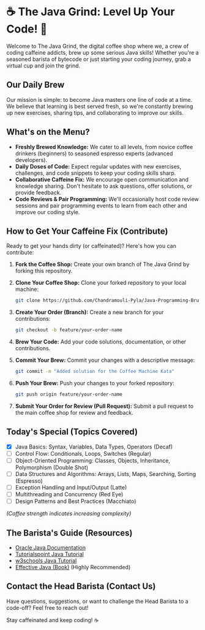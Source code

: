 # ☕ The Java Grind: Level Up Your Code! 🚀

Welcome to The Java Grind, the digital coffee shop where we, a crew of coding caffeine addicts, brew up some serious Java skills! Whether you're a seasoned barista of bytecode or just starting your coding journey, grab a virtual cup and join the grind.

## Our Daily Brew

Our mission is simple: to become Java masters one line of code at a time. We believe that learning is best served fresh, so we're constantly brewing up new exercises, sharing tips, and collaborating to improve our skills.

## What's on the Menu?

*   **Freshly Brewed Knowledge:** We cater to all levels, from novice coffee drinkers (beginners) to seasoned espresso experts (advanced developers).
*   **Daily Doses of Code:** Expect regular updates with new exercises, challenges, and code snippets to keep your coding skills sharp.
*   **Collaborative Caffeine Fix:** We encourage open communication and knowledge sharing. Don't hesitate to ask questions, offer solutions, or provide feedback.
*   **Code Reviews & Pair Programming:** We'll occasionally host code review sessions and pair programming events to learn from each other and improve our coding style.

## How to Get Your Caffeine Fix (Contribute)

Ready to get your hands dirty (or caffeinated)? Here's how you can contribute:

1.  **Fork the Coffee Shop:** Create your own branch of The Java Grind by forking this repository.
2.  **Clone Your Coffee Shop:** Clone your forked repository to your local machine:

    ```bash
    git clone https://github.com/Chandramouli-Pyla/Java-Programming-Brush-Up.git
    ```

3.  **Create Your Order (Branch):** Create a new branch for your contributions:

    ```bash
    git checkout -b feature/your-order-name
    ```

4.  **Brew Your Code:** Add your code solutions, documentation, or other contributions.
5.  **Commit Your Brew:** Commit your changes with a descriptive message:

    ```bash
    git commit -m "Added solution for the Coffee Machine Kata"
    ```

6.  **Push Your Brew:** Push your changes to your forked repository:

    ```bash
    git push origin feature/your-order-name
    ```

7.  **Submit Your Order for Review (Pull Request):** Submit a pull request to the main coffee shop for review and feedback.

## Today's Special (Topics Covered)

*   [x] Java Basics: Syntax, Variables, Data Types, Operators (Decaf)
*   [ ] Control Flow: Conditionals, Loops, Switches (Regular)
*   [ ] Object-Oriented Programming: Classes, Objects, Inheritance, Polymorphism (Double Shot)
*   [ ] Data Structures and Algorithms: Arrays, Lists, Maps, Searching, Sorting (Espresso)
*   [ ] Exception Handling and Input/Output (Latte)
*   [ ] Multithreading and Concurrency (Red Eye)
*   [ ] Design Patterns and Best Practices (Macchiato)

*(Coffee strength indicates increasing complexity)*

## The Barista's Guide (Resources)

*   [Oracle Java Documentation](https://docs.oracle.com/en/java/)
*   [Tutorialspoint Java Tutorial](https://www.tutorialspoint.com/java/)
*   [w3schools Java Tutorial](https://www.w3schools.com/java/)
*   [Effective Java (Book)](https://www.oreilly.com/library/view/effective-java-3rd/9780134685991/) (Highly Recommended)

## Contact the Head Barista (Contact Us)

Have questions, suggestions, or want to challenge the Head Barista to a code-off? Feel free to reach out!

Stay caffeinated and keep coding! ☕
